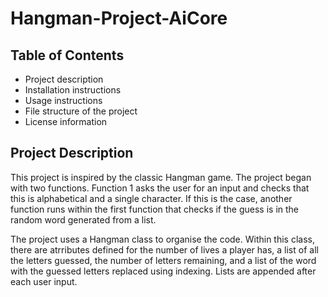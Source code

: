 # Hangman-Project-AiCore
## Table of Contents
- Project description
- Installation instructions
- Usage instructions
- File structure of the project
- License information
## Project Description
This project is inspired by the classic Hangman game. The project began with two functions. Function 1 asks the user for an input
and checks that this is alphabetical and a single character. If this is the case, another function runs within the first function that checks if the guess is in the random word generated from a list.

The project uses a Hangman class to organise the code. Within this class, there are atrributes defined for the number of lives a player has, a list of all the letters guessed, the number of letters remaining, and a list of the word with the guessed letters replaced using indexing. Lists are appended after each user input.
